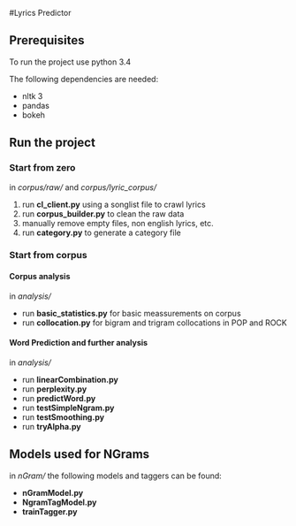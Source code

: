 #Lyrics Predictor

## Prerequisites
To run the project use python 3.4

The following dependencies are needed:

- nltk 3
- pandas
- bokeh

## Run the project

### Start from zero

in *corpus/raw/* and *corpus/lyric_corpus/*

1. run **cl_client.py** using a songlist file to crawl lyrics
2. run **corpus_builder.py** to clean the raw data
3. manually remove empty files, non english lyrics, etc.
4. run **category.py** to generate a category file

### Start from corpus

#### Corpus analysis

in *analysis/*

- run **basic_statistics.py** for basic meassurements on corpus
- run **collocation.py** for bigram and trigram collocations in POP and ROCK

#### Word Prediction and further analysis

in *analysis/*

- run **linearCombination.py**
- run **perplexity.py**
- run **predictWord.py**
- run **testSimpleNgram.py**
- run **testSmoothing.py**
- run **tryAlpha.py**

## Models used for NGrams

in *nGram/* the following models and taggers can be found:

- **nGramModel.py**
- **NgramTagModel.py**
- **trainTagger.py**
